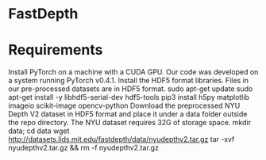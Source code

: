 # FastDepth
# Requirements
Install PyTorch on a machine with a CUDA GPU. Our code was developed on a system running PyTorch v0.4.1.
Install the HDF5 format libraries. Files in our pre-processed datasets are in HDF5 format.
sudo apt-get update
sudo apt-get install -y libhdf5-serial-dev hdf5-tools
pip3 install h5py matplotlib imageio scikit-image opencv-python
Download the preprocessed NYU Depth V2 dataset in HDF5 format and place it under a data folder outside the repo directory. The NYU dataset requires 32G of storage space.
 mkdir data; cd data
 wget http://datasets.lids.mit.edu/fastdepth/data/nyudepthv2.tar.gz
 tar -xvf nyudepthv2.tar.gz && rm -f nyudepthv2.tar.gz
